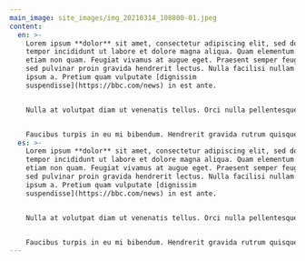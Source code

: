 ```yaml
---
main_image: site_images/img_20210314_100800-01.jpeg
content:
  en: >-
    Lorem ipsum **dolor** sit amet, consectetur adipiscing elit, sed do eiusmod
    tempor incididunt ut labore et dolore magna aliqua. Quam elementum pulvinar
    etiam non quam. Feugiat vivamus at augue eget. Praesent semper feugiat nibh
    sed pulvinar proin gravida hendrerit lectus. Nulla facilisi nullam vehicula
    ipsum a. Pretium quam vulputate [dignissim
    suspendisse](https://bbc.com/news) in est ante.


    Nulla at volutpat diam ut venenatis tellus. Orci nulla pellentesque dignissim enim sit. Sit amet mattis vulputate enim. Suscipit tellus mauris a diam maecenas sed enim ut. Id interdum velit laoreet id donec. Nisl pretium fusce id velit ut. Ullamcorper eget nulla facilisi etiam. Sagittis vitae et leo duis ut diam. Risus viverra adipiscing at in tellus integer feugiat scelerisque varius. Tristique senectus et netus et. Lorem dolor sed viverra ipsum nunc aliquet. Arcu felis bibendum ut tristique. Pretium fusce id velit ut tortor pretium viverra suspendisse potenti. Aliquet enim tortor at auctor urna nunc id cursus metus. Pharetra sit amet aliquam id diam maecenas.


    Faucibus turpis in eu mi bibendum. Hendrerit gravida rutrum quisque non tellus. Libero justo laoreet sit amet cursus sit. Metus vulputate eu scelerisque felis imperdiet proin. Lectus magna fringilla urna porttitor rhoncus dolor purus non enim. Pulvinar elementum integer enim neque volutpat. Feugiat vivamus at augue eget arcu dictum varius duis. Nibh tortor id aliquet lectus proin. Venenatis cras sed felis eget velit aliquet sagittis id. Molestie a iaculis at erat pellentesque adipiscing. Viverra suspendisse potenti nullam ac tortor vitae purus faucibus ornare.
  es: >-
    Lorem ipsum **dolor** sit amet, consectetur adipiscing elit, sed do eiusmod
    tempor incididunt ut labore et dolore magna aliqua. Quam elementum pulvinar
    etiam non quam. Feugiat vivamus at augue eget. Praesent semper feugiat nibh
    sed pulvinar proin gravida hendrerit lectus. Nulla facilisi nullam vehicula
    ipsum a. Pretium quam vulputate [dignissim
    suspendisse](https://bbc.com/news) in est ante.


    Nulla at volutpat diam ut venenatis tellus. Orci nulla pellentesque dignissim enim sit. Sit amet mattis vulputate enim. Suscipit tellus mauris a diam maecenas sed enim ut. Id interdum velit laoreet id donec. Nisl pretium fusce id velit ut. Ullamcorper eget nulla facilisi etiam. Sagittis vitae et leo duis ut diam. Risus viverra adipiscing at in tellus integer feugiat scelerisque varius. Tristique senectus et netus et. Lorem dolor sed viverra ipsum nunc aliquet. Arcu felis bibendum ut tristique. Pretium fusce id velit ut tortor pretium viverra suspendisse potenti. Aliquet enim tortor at auctor urna nunc id cursus metus. Pharetra sit amet aliquam id diam maecenas.


    Faucibus turpis in eu mi bibendum. Hendrerit gravida rutrum quisque non tellus. Libero justo laoreet sit amet cursus sit. Metus vulputate eu scelerisque felis imperdiet proin. Lectus magna fringilla urna porttitor rhoncus dolor purus non enim. Pulvinar elementum integer enim neque volutpat. Feugiat vivamus at augue eget arcu dictum varius duis. Nibh tortor id aliquet lectus proin. Venenatis cras sed felis eget velit aliquet sagittis id. Molestie a iaculis at erat pellentesque adipiscing. Viverra suspendisse potenti nullam ac tortor vitae purus faucibus ornare.
---
```

